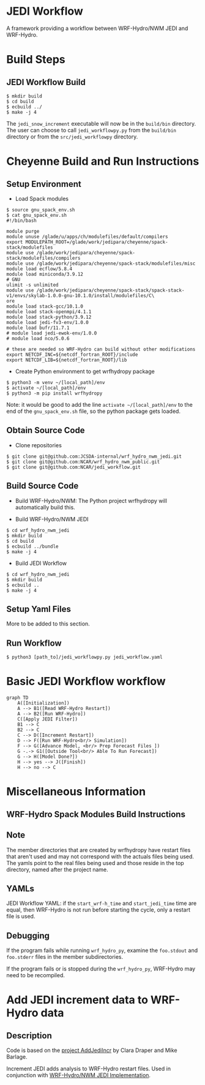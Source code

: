 # JEDI Workflow
A framework providing a workflow between WRF-Hydro/NWM JEDI and WRF-Hydro.

# Build Steps
## JEDI Workflow Build
```console
$ mkdir build
$ cd build
$ ecbuild ../
$ make -j 4
```
The `jedi_snow_increment` executable will now be in the `build/bin` directory.
The user can choose to call `jedi_workflowpy.py` from the `build/bin`
  directory or from the `src/jedi_workflowpy` directory.


# Cheyenne Build and Run Instructions
## Setup Environment
 - Load Spack modules
```console
$ source gnu_spack_env.sh
$ cat gnu_spack_env.sh
#!/bin/bash

module purge
module unuse /glade/u/apps/ch/modulefiles/default/compilers
export MODULEPATH_ROOT=/glade/work/jedipara/cheyenne/spack-stack/modulefiles
module use /glade/work/jedipara/cheyenne/spack-stack/modulefiles/compilers
module use /glade/work/jedipara/cheyenne/spack-stack/modulefiles/misc
module load ecflow/5.8.4
module load miniconda/3.9.12
# GNU
ulimit -s unlimited
module use /glade/work/jedipara/cheyenne/spack-stack/spack-stack-v1/envs/skylab-1.0.0-gnu-10.1.0/install/modulefiles/C\
ore
module load stack-gcc/10.1.0
module load stack-openmpi/4.1.1
module load stack-python/3.9.12
module load jedi-fv3-env/1.0.0
module load bufr/11.7.1
# module load jedi-ewok-env/1.0.0
# module load nco/5.0.6

# these are needed so WRF-Hydro can build without other modifications
export NETCDF_INC=${netcdf_fortran_ROOT}/include
export NETCDF_LIB=${netcdf_fortran_ROOT}/lib
```
 - Create Python environment to get wrfhydropy package
```console
$ python3 -m venv ~/[local_path]/env
$ activate ~/[local_path]/env
$ python3 -m pip install wrfhydropy
```
Note: it would be good to add the line `activate ~/[local_path]/env` to the
  end of the `gnu_spack_env.sh` file, so the python package gets loaded.


## Obtain Source Code
 - Clone repositories
```console
$ git clone git@github.com:JCSDA-internal/wrf_hydro_nwm_jedi.git
$ git clone git@github.com:NCAR/wrf_hydro_nwm_public.git
$ git clone git@github.com:NCAR/jedi_workflow.git
```

## Build Source Code
- Build WRF-Hydro/NWM:
 The Python project wrfhydropy will automatically build this.

- Build WRF-Hydro/NWM JEDI
```console
$ cd wrf_hydro_nwm_jedi
$ mkdir build
$ cd build
$ ecbuild ../bundle
$ make -j 4
```

- Build JEDI Workflow
```console
$ cd wrf_hydro_nwm_jedi
$ mkdir build
$ ecbuild ..
$ make -j 4
```

## Setup Yaml Files
More to be added to this section.

## Run Workflow
```console
$ python3 [path_to]/jedi_workflowpy.py jedi_workflow.yaml
```


<!-- # Running -->
<!-- ## Prerequisites -->
<!--  - Python 3 and [wrf_hydro_py](https://github.com/NCAR/wrf_hydro_py) -->
<!--  - [WRF-Hydro/NWM JEDI](https://github.com/JCSDA-internal/wrf_hydro_nwm_jedi) -->
<!--  - [WRF-Hydro](https://github.com/NCAR/wrf_hydro_nwm_public) -->
<!--  - Prepare Experiment Configuration Files -->
<!--    - jedi_workflow.yaml -->
<!--    - jedi.yaml -->
<!--    - WRF-Hydro namelists, to be placed in the WRF-Hydro domain directory -->
<!-- 	 - hrldas_namelists.json -->
<!--      - hydro_namelists.json -->

<!-- ### Prepping YAMLs -->
<!--  - The starting time in `jedi.yaml` is propagated to JEDI and WRF-Hydro YAMLs -->
<!-- during the initilization phase and while the model runs. -->
<!--  - More to be added -->



# Basic JEDI Workflow workflow

```mermaid
graph TD
    A([Initialization])
    A --> B1([Read WRF-Hydro Restart])
    A --> B2([Run WRF-Hydro])
    C([Apply JEDI Filter])
    B1 --> C
    B2 --> C
    C --> D([Increment Restart])
    D --> F([Run WRF-Hydro<br/> Simulation])
    F --> G([Advance Model, <br/> Prep Forecast Files ])
    G -.-> G1([Outside Tool<br/> Able To Run Forecast])
    G --> H([Model Done?])
    H --> yes --> J([Finish])
    H --> no --> C
```


# Miscellaneous Information
## WRF-Hydro Spack Modules Build Instructions


## Note
The member directories that are created by wrfhydropy have restart files that
aren't used and may not correspond with the actuals files being used.
The yamls point to the real files being used and those reside in the top
directory, named after the project name.

## YAMLs
JEDI Workflow YAML: if the `start_wrf-h_time` and `start_jedi_time` time are
equal, then WRF-Hydro is not run before starting the cycle, only a restart
file is used.

## Debugging
If the program fails while running `wrf_hydro_py`, examine the `foo.stdout`
and `foo.stderr` files in the member subdirectories.

If the program fails or is stopped during the `wrf_hydro_py`, WRF-Hydro may
need to be recompiled.


# Add JEDI increment data to WRF-Hydro data
## Description
Code is based on the [project AddJediIncr](https://github.com/ClaraDraper-NOAA/AddJediIncr) by Clara Draper and Mike Barlage.

Increment JEDI adds analysis to WRF-Hydro restart files.
Used in conjunction with [WRF-Hydro/NWM JEDI Implementation](https://github.com/JCSDA-internal/wrf_hydro_nwm_jedi).
